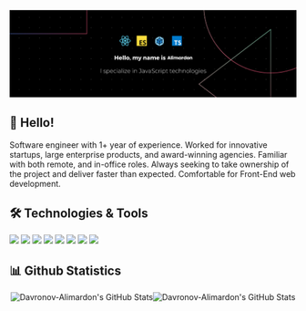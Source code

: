 [![Header](https://github.com/Davronov-Alimardon/Davronov-Alimardon/blob/main/banner.png?raw=true "Header")](https://github.com/Davronov-Alimardon)

## 👋 Hello!

Software engineer with 1+ year of experience. Worked for innovative startups,
large enterprise products, and award-winning agencies. Familiar with both 
remote, and in-office roles. Always seeking to take ownership of the project and
deliver faster than expected. Comfortable for Front-End web development.

## 🛠️ Technologies & Tools

![](https://img.shields.io/badge/Code-JavaScript-informational?style=flat&color=informational&logo=javascript)
![](https://img.shields.io/badge/Code-React-informational?style=flat&color=informational&logo=react)
![](https://img.shields.io/badge/Code-TypeScript-informational?style=flat&color=informational)
![](https://img.shields.io/badge/Code-EcmaScript-informational?style=flat&color=informational)
![](https://img.shields.io/badge/Code-Node-informational?style=flat&color=informational&logo=node.js)
![](https://img.shields.io/badge/Tool-Webpack-informational?style=flat&color=warning&logo=webpack)
![](https://img.shields.io/badge/Tool-Jest-informational?style=flat&color=warning&logo=jest)
![](https://img.shields.io/badge/Tool-Docker-informational?style=flat&color=warning&logo=docker)

<h2>📊 Github Statistics</h2> 

<div style="display: flex; justify-content: center;">
  <img src="https://github-readme-stats.vercel.app/api?username=Davronov-Alimardon&theme=default&show_icons=true&hide_border=false&count_private=true" style="height:160px" alt="Davronov-Alimardon's GitHub Stats" />
  <img src="https://github-readme-streak-stats.herokuapp.com/?user=Davronov-Alimardon&theme=default&hide_border=false" style="height:160px" alt="Davronov-Alimardon's GitHub Stats" />
</div>
